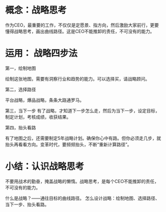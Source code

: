 # 概念：战略思考

作为CEO，最重要的工作，不仅仅是定愿景、指方向，然后激励大家前行，更要懂得战略思考，画出曲线路径。这是CEO不能推卸的责任，不可没有的能力。

# 运用： 战略四步法

第一，绘制地图

绘制这张地图，需要有洞察行业和趋势的能力。可以选择买，请战略顾问。

第二，选择路径

平台战略，爆品战略，条条大路通罗马。

第三，当下一步
有了战略，才知道下一步怎么走，然后为当下一步，设定目标，制定计划，考核成绩，收获结果。

第四，抬头看路

有了地图之后，还需要制定5年战略计划。确保你心中有路。但你必须走几步，就抬头再看看方向。变革时代，要频频抬头，不断“重新计算路径”。

# 小结：认识战略思考

不要用战术的勤奋，掩盖战略的懒惰。战略思考，是每个CEO不能推卸的责任，不可没有的能力。

什么是战略？——通往目标的曲线路径。
怎么设计战略：绘制地图、选择路径、当下一步、抬头看路。


